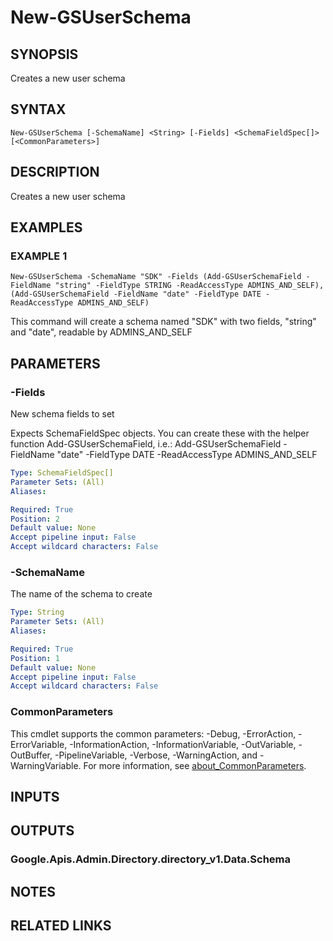 # New-GSUserSchema

## SYNOPSIS
Creates a new user schema

## SYNTAX

```
New-GSUserSchema [-SchemaName] <String> [-Fields] <SchemaFieldSpec[]> [<CommonParameters>]
```

## DESCRIPTION
Creates a new user schema

## EXAMPLES

### EXAMPLE 1
```
New-GSUserSchema -SchemaName "SDK" -Fields (Add-GSUserSchemaField -FieldName "string" -FieldType STRING -ReadAccessType ADMINS_AND_SELF),(Add-GSUserSchemaField -FieldName "date" -FieldType DATE -ReadAccessType ADMINS_AND_SELF)
```

This command will create a schema named "SDK" with two fields, "string" and "date", readable by ADMINS_AND_SELF

## PARAMETERS

### -Fields
New schema fields to set

Expects SchemaFieldSpec objects.
You can create these with the helper function Add-GSUserSchemaField, i.e.: Add-GSUserSchemaField -FieldName "date" -FieldType DATE -ReadAccessType ADMINS_AND_SELF

```yaml
Type: SchemaFieldSpec[]
Parameter Sets: (All)
Aliases:

Required: True
Position: 2
Default value: None
Accept pipeline input: False
Accept wildcard characters: False
```

### -SchemaName
The name of the schema to create

```yaml
Type: String
Parameter Sets: (All)
Aliases:

Required: True
Position: 1
Default value: None
Accept pipeline input: False
Accept wildcard characters: False
```

### CommonParameters
This cmdlet supports the common parameters: -Debug, -ErrorAction, -ErrorVariable, -InformationAction, -InformationVariable, -OutVariable, -OutBuffer, -PipelineVariable, -Verbose, -WarningAction, and -WarningVariable. For more information, see [about_CommonParameters](http://go.microsoft.com/fwlink/?LinkID=113216).

## INPUTS

## OUTPUTS

### Google.Apis.Admin.Directory.directory_v1.Data.Schema
## NOTES

## RELATED LINKS
